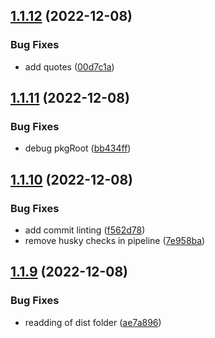 ## [1.1.12](https://github.com/DParfitt/rollup-plugin-use-client/compare/v1.1.11...v1.1.12) (2022-12-08)


### Bug Fixes

* add quotes ([00d7c1a](https://github.com/DParfitt/rollup-plugin-use-client/commit/00d7c1a6d742d4d55a0cad269f99c85439b6239c))

## [1.1.11](https://github.com/DParfitt/rollup-plugin-use-client/compare/v1.1.10...v1.1.11) (2022-12-08)


### Bug Fixes

* debug pkgRoot ([bb434ff](https://github.com/DParfitt/rollup-plugin-use-client/commit/bb434ff632dc4f33cd893219eaa7aedfa683330e))

## [1.1.10](https://github.com/DParfitt/rollup-plugin-use-client/compare/v1.1.9...v1.1.10) (2022-12-08)


### Bug Fixes

* add commit linting ([f562d78](https://github.com/DParfitt/rollup-plugin-use-client/commit/f562d78af0c677eb0597ad4a778636f3ea3b9270))
* remove husky checks in pipeline ([7e958ba](https://github.com/DParfitt/rollup-plugin-use-client/commit/7e958badc34359477a51b5fa46098aa3984127e2))

## [1.1.9](https://github.com/DParfitt/rollup-plugin-use-client/compare/v1.1.8...v1.1.9) (2022-12-08)


### Bug Fixes

* readding of dist folder ([ae7a896](https://github.com/DParfitt/rollup-plugin-use-client/commit/ae7a896c065e518696ad5d3a4d650aee91f0569a))
